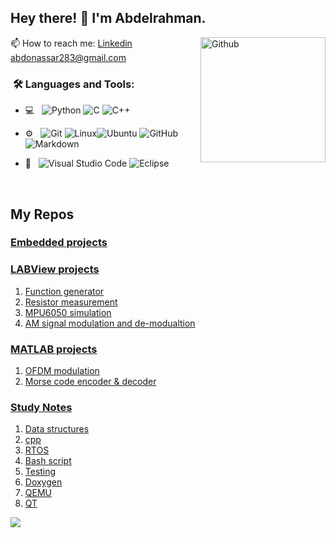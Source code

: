 ## Hey there! 👋 I'm Abdelrahman.

<img width="200" align="right" alt="Github" src="https://user-images.githubusercontent.com/48678280/88862734-4903af80-d201-11ea-968b-9c939d88a37c.gif" />


📫 How to reach me: [Linkedin](https://www.linkedin.com/in/abdelrahmansobhynassar) [abdonassar283@gmail.com]()


<h3>  &nbsp;🛠️ Languages and Tools:</h3>


- 💻 &nbsp;
![Python](https://img.shields.io/badge/-Python-333333?style=flat&logo=python)
![C](https://img.shields.io/badge/-C-black?style=flat-square&logo=c)
![C++](https://img.shields.io/badge/-C++-333333?style=flat&logo=C%2B%2B&logoColor=00599C)

- ⚙️ &nbsp;
![Git](https://img.shields.io/badge/-Git-333333?style=flat&logo=git)
![Linux](https://img.shields.io/badge/-Linux-333333?style=flat&logo=Linux&logoColor=FCC624)![Ubuntu](https://img.shields.io/badge/-Ubuntu-black?style=flat-square&logo=ubuntu)
![GitHub](https://img.shields.io/badge/-GitHub-333333?style=flat&logo=github)
  ![Markdown](https://img.shields.io/badge/-Markdown-333333?style=flat&logo=markdown)

- 🔧 &nbsp;
![Visual Studio Code](https://img.shields.io/badge/-Visual%20Studio%20Code-333333?style=flat&logo=visual-studio-code&logoColor=007ACC)
![Eclipse](https://img.shields.io/badge/-Eclipse-333333?style=flat&logo=eclipse-ide&logoColor=2C2255)

  
<br/>

## My Repos
### [Embedded projects]()

### [LABView projects](https://github.com/stars/abdosn/lists/labview)

1. [Function generator](https://github.com/abdosn/Function-Generator)
2. [Resistor measurement](https://github.com/abdosn/Resistor-Measurement)
3. [MPU6050 simulation](https://github.com/abdosn/MPU6050-Simulation)
4. [AM signal modulation and de-modualtion](https://github.com/abdosn/AM-signal-Modulation-Demodulation)

### [MATLAB projects](https://github.com/stars/abdosn/lists/matlab)

1. [OFDM modulation](https://github.com/abdosn/OFDM-Modulation)
2. [Morse code encoder & decoder](https://github.com/abdosn/Morse-Code-Encoder-Decoder)

### [Study Notes](https://github.com/stars/abdosn/lists/notes)

1. [Data structures](https://github.com/abdosn/Data-structures-notes)
2. [cpp](https://github.com/abdosn/Modern-Cpp)
3. [RTOS](https://github.com/abdosn/RTOS-notes)
4. [Bash script](https://github.com/abdosn/bash-script-notes)
5. [Testing](https://github.com/abdosn/Testing-notes)
6. [Doxygen](https://github.com/abdosn/doxygen-notes)
7. [QEMU](https://github.com/abdosn/QEMU-notes)
8. [QT](https://github.com/abdosn/qtbook)


<!--
---------------------------------------------------------------------------------------------------------------------------------------------------------------------------------
### ✨ Visitors 

<p align="left"> <img src="https://komarev.com/ghpvc/?username=Mahmoud-Karem" alt="Mahmoud-Karem" /> </p>

---------------------------------------------------------------------------------------------------------------------------------------------------------------------------------

### 📊 Profile stats

[![Mahmoud Karem 's github stats](https://github-readme-stats.vercel.app/api?username=Mahmoud-Karem&show_icons=true&title_color=fff&icon_color=79ff97&text_color=9f9f9f&bg_color=151515)](https://github.com/Mahmoud-Karem/github-readme-stats)

---------------------------------------------------------------------------------------------------------------------------------------------------------------------------------
-->
</p>
<img src="https://imgur.com/rilHVxA.png"/>
</p>

<!--
**abdosn/abdosn** is a ✨ _special_ ✨ repository because its `README.md` (this file) appears on your GitHub profile.

Here are some ideas to get you started:

- 🔭 I’m currently working on ...
- 🌱 I’m currently learning ...
- 👯 I’m looking to collaborate on ...
- 🤔 I’m looking for help with ...
- 💬 Ask me about ...
- 📫 How to reach me: ...
- 😄 Pronouns: ...
- ⚡ Fun fact: ...
-->

